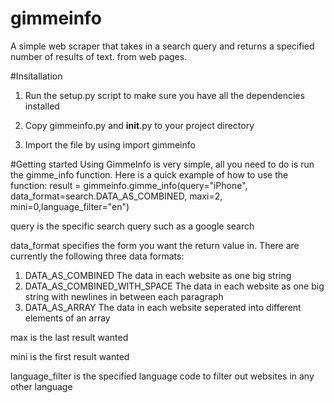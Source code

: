 # gimmeinfo
A simple web scraper that takes in a search query and returns a specified number of results of text. from web pages.

#Insitallation

1. Run the setup.py script to make sure you have all the dependencies installed

2. Copy gimmeinfo.py and __init__.py to your project directory

3. Import  the file by using import gimmeinfo

#Getting started
Using GimmeInfo is very simple, all you need to do is run the gimme_info function.
Here is a quick example of how to use the function:
result = gimmeinfo.gimme_info(query="iPhone", data_format=search.DATA_AS_COMBINED, maxi=2, mini=0,language_filter="en")

query is the specific search query such as a google search

data_format specifies the form you want the return value in.
There are currently the following three data formats:
1. DATA_AS_COMBINED             The data in each website as one big string
2. DATA_AS_COMBINED_WITH_SPACE                The data in each website as one big string with newlines in between each paragraph
3. DATA_AS_ARRAY                The data in each website seperated into different elements of an array

max is the last result wanted

mini is the first result wanted

language_filter is the specified language code to filter out websites in any other language

